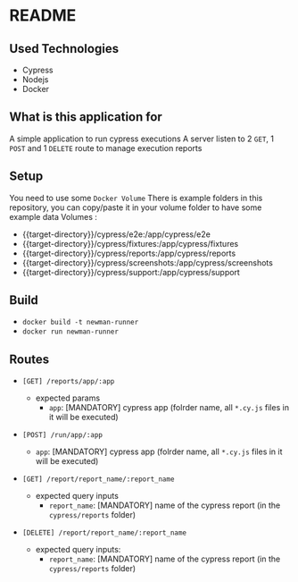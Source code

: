 # README

## Used Technologies
- Cypress
- Nodejs
- Docker

## What is this application for
A simple application to run cypress executions
A server listen to 2 ```GET```, 1 ```POST``` and 1 ```DELETE``` route to manage execution reports

## Setup
You need to use some ```Docker Volume```
There is example folders in this repository, you can copy/paste it in your volume folder to have some example data
Volumes :
- {{target-directory}}/cypress/e2e:/app/cypress/e2e
- {{target-directory}}/cypress/fixtures:/app/cypress/fixtures
- {{target-directory}}/cypress/reports:/app/cypress/reports
- {{target-directory}}/cypress/screenshots:/app/cypress/screenshots
- {{target-directory}}/cypress/support:/app/cypress/support

## Build
- ```docker build -t newman-runner```
- ```docker run newman-runner```

## Routes
- ```[GET] /reports/app/:app```
    - expected params
        - ```app```: [MANDATORY] cypress app (folrder name, all ```*.cy.js``` files in it will be executed)

- ```[POST] /run/app/:app```
    - ```app```: [MANDATORY] cypress app (folrder name, all ```*.cy.js``` files in it will be executed)

- ```[GET] /report/report_name/:report_name```
    - expected query inputs
        - ```report_name```: [MANDATORY] name of the cypress report (in the ```cypress/reports``` folder)

- ```[DELETE] /report/report_name/:report_name```
    - expected query inputs:
        - ```report_name```: [MANDATORY] name of the cypress report (in the ```cypress/reports``` folder)


